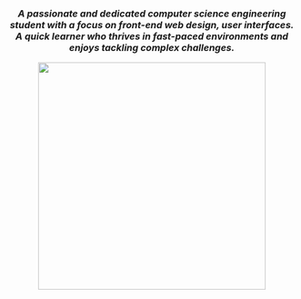 <div align="center">
  <h3><b><i>A passionate and dedicated computer science engineering student with a focus on front-end web design, user interfaces. A quick learner who thrives in fast-paced environments and enjoys tackling complex challenges.</i></b></h3>
</div>

<div align="center">
  <img align="center" src = "https://github-readme-stats.vercel.app/api/top-langs/?username=tahsinhasib&show_icons=true&theme=github_dark&count_private=true&hide_border=true&layout=donut&langs_count=10&hide=plsql" width="400px">
</div>

